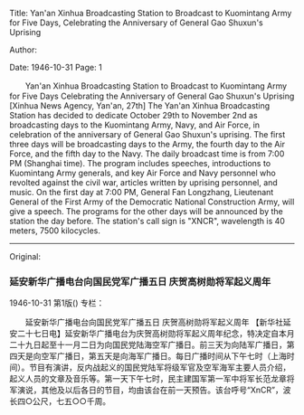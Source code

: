 Title: Yan'an Xinhua Broadcasting Station to Broadcast to Kuomintang Army for Five Days, Celebrating the Anniversary of General Gao Shuxun's Uprising

Author:

Date: 1946-10-31
Page: 1

　　Yan'an Xinhua Broadcasting Station to Broadcast to Kuomintang Army for Five Days
    Celebrating the Anniversary of General Gao Shuxun's Uprising
    [Xinhua News Agency, Yan'an, 27th] The Yan'an Xinhua Broadcasting Station has decided to dedicate October 29th to November 2nd as broadcasting days to the Kuomintang Army, Navy, and Air Force, in celebration of the anniversary of General Gao Shuxun's uprising. The first three days will be broadcasting days to the Army, the fourth day to the Air Force, and the fifth day to the Navy. The daily broadcast time is from 7:00 PM (Shanghai time). The program includes speeches, introductions to Kuomintang Army generals, and key Air Force and Navy personnel who revolted against the civil war, articles written by uprising personnel, and music. On the first day at 7:00 PM, General Fan Longzhang, Lieutenant General of the First Army of the Democratic National Construction Army, will give a speech. The programs for the other days will be announced by the station the day before. The station's call sign is "XNCR", wavelength is 40 meters, 7500 kilocycles.



<hr /> 

Original: 


### 延安新华广播电台向国民党军广播五日  庆贺高树勋将军起义周年

1946-10-31
第1版()
专栏：

　　延安新华广播电台向国民党军广播五日
    庆贺高树勋将军起义周年
    【新华社延安二十七日电】延安新华广播电台为庆贺高树勋将军起义周年纪念，特决定自本月二十九日起至十一月二日为向国民党陆海空军广播日。前三天为向陆军广播日，第四天是向空军广播日，第五天是向海军广播日。每日广播时间从下午七时（上海时间）。节目有演讲，反内战起义的国民党陆军将级军官及空军海军主要人员介绍，起义人员的文章及音乐等。第一天下午七时，民主建国军第一军中将军长范龙章将军演说，其他及以后各日的节目，均由该台在前一天预告。该台呼号“XnCR”，波长四○公尺，七五○○千周。
